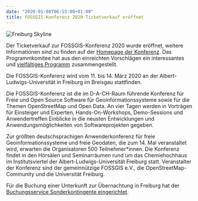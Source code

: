 ```yaml
---
date: "2020-01-08T06:55:00+01:00"
title: FOSSGIS-Konferenz 2020 Ticketverkauf eröffnet
---
```


![Freiburg Skyline](/news/images/2020-01-08-freiburg-skyline.png)

Der Ticketverkauf zur FOSSGIS-Konferenz 2020 wurde eröffnet, weitere Informationen sind zu finden auf der [Homepage der Konferenz](https://www.fossgis-konferenz.de/2020/anmeldung).
Das Programmkomitee hat aus den einreichten Vorschlägen ein interessantes und [vielfältiges Programm](https://www.fossgis-konferenz.de/2020/programm) zusammengestellt.

Die FOSSGIS-Konferenz wird vom 11. bis 14. März 2020 an der Albert-Ludwigs-Universität in Freiburg im Breisgau stattfinden. 

Die FOSSGIS-Konferenz ist die im  D-A-CH-Raum führende Konferenz für Freie und Open Source Software für Geoinformationssysteme sowie für die Themen OpenStreetMap und Open Data. An vier Tagen werden in Vorträgen für Einsteiger und Experten, Hands-On-Workshops, Demo-Sessions und Anwendertreffen Einblicke in die neusten Entwicklungen und Anwendungsmöglichkeiten von Softwareprojekten gegeben. 

Zur größten deutschsprachigen Anwenderkonferenz für freie Geoinformationssysteme und freie Geodaten, die zum 14. Mal veranstaltet wird, erwarten die Organisatoren 500 Teilnehmer*innen. Die Konferenz findet in den Hörsälen und Seminarräumen rund um das Chemiehochhaus im Institutsviertel der Albert-Ludwigs-Universität Freiburg statt. Veranstalter der Konferenz sind der gemeinnützige FOSSGIS e.V., die OpenStreetMap-Community und die Universität Freiburg. 

Für die Buchung einer Unterkunft zur Übernachtung in Freiburg hat der [Buchungsservice Sonderkontingente eingerichtet](https://tportal.toubiz.de/FOSSGIS2020/ukv/?doSearch=1&ukv_result_order=1&date_from=11.03.2020&date_to=14.03.2020&number_adult[]=1&rate=FIT00020070546746388&reset=1).

